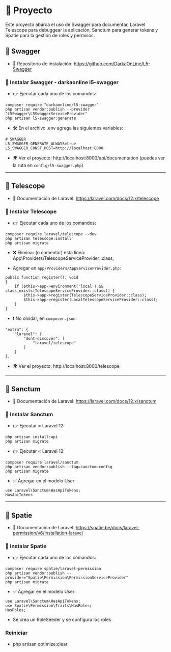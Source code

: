# 🚀 Proyecto

Este proyecto abarca el uso de Swagger para documentar, Laravel Telescope para debuggear la aplicación, Sanctum para generar tokens y Spatie para la gestión de roles y permisos.

## 📘 Swagger

- 🔗 Repositorio de instalación: https://github.com/DarkaOnLine/L5-Swagger

### 🧩 Instalar Swagger - darkaonline l5-swagger

- 👉 Ejecutar cada uno de los comandos:
```
composer require "darkaonline/l5-swagger"
php artisan vendor:publish --provider "L5Swagger\L5SwaggerServiceProvider"
php artisan l5-swagger:generate
```

- 🛠️ En el archivo .env agrega las siguientes variables:

```
# SWAGGER
L5_SWAGGER_GENERATE_ALWAYS=true
L5_SWAGGER_CONST_HOST=http://localhost:8000
```

- 🌍 Ver el proyecto: http://localhost:8000/api/documentation (puedes ver la ruta en ```config/l5-swagger.php```)

---

## 📘 Telescope

- 🔗 Documentación de Laravel: https://laravel.com/docs/12.x/telescope

### 🧩 Instalar Telescope

- 👉 Ejecutar cada uno de los comandos:
```
composer require laravel/telescope --dev
php artisan telescope:install
php artisan migrate
```

- ❌ Eliminar (o comentar) esta línea: App\Providers\TelescopeServiceProvider::class,

- Agregar en ```app/Providers/AppServiceProvider.php```:
```
public function register(): void
{
    if ($this->app->environment('local') && class_exists(TelescopeServiceProvider::class)) {
        $this->app->register(TelescopeServiceProvider::class);
        $this->app->register(LocalTelescopeServiceProvider::class);
    }
}
```

- ❗ No olvidar, en ```composer.json```: 
```
"extra": {
    "laravel": {
        "dont-discover": [
            "laravel/telescope"
        ]
    }
},
```

- 🌍 Ver el proyecto: http://localhost:8000/telescope

---

## 📘 Sanctum

- 🔗 Documentación de Laravel: https://laravel.com/docs/12.x/sanctum

### 🧩 Instalar Sanctum

- 👉 Ejecutar = Laravel 12:
```
php artisan install:api
php artisan migrate
```

- 👉 Ejecutar < Laravel 12:
```
composer require laravel/sanctum
php artisan vendor:publish --tag=sanctum-config
php artisan migrate
```

- ✅ Ágregar en el modelo User: 
```
use Laravel\Sanctum\HasApiTokens;
HasApiTokens
```
---

## 📘 Spatie

- 🔗 Documentación de Laravel: https://spatie.be/docs/laravel-permission/v6/installation-laravel

### 🧩 Instalar Spatie

- 👉 Ejecutar cada uno de los comandos:
```
composer require spatie/laravel-permission
php artisan vendor:publish --provider="Spatie\Permission\PermissionServiceProvider"
php artisan migrate
```

- ✅ Ágregar en el modelo User: 
```
use Laravel\Sanctum\HasApiTokens;
use Spatie\Permission\Traits\HasRoles;
HasRoles;
```

- Se crea un RoleSeeder y se configura los roles

### Reiniciar

- php artisan optimize:clear